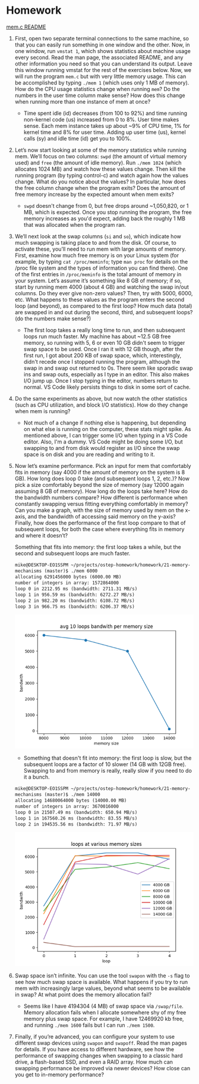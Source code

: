 # Homework

[mem.c README](https://github.com/remzi-arpacidusseau/ostep-homework/blob/master/vm-beyondphys/README.md)

1. First, open two separate terminal connections to the same machine, so that you can easily run something in one window and the other. Now, in one window, run `vmstat 1`, which shows statistics about machine usage every second. Read the man page, the associated README, and any other information you need so that you can understand its output. Leave this window running vmstat for the rest of the exercises below. Now, we will run the program `mem.c` but with very little memory usage. This can be accomplished by typing `./mem 1` (which uses only 1 MB of memory). How do the CPU usage statistics change when running `mem`? Do the numbers in the user time column make sense? How does this change when running more than one instance of mem at once?

    - Time spent idle (id) decreases (from 100 to 92%) and time running non-kernel code (us) increased from 0 to 8%. User time makes sense. Each mem instance takes up about ~9% of CPU time, 1% for kernel time and 8% for user time. Adding up user time (us), kernel calls (sy) and idle time (id) get you to 100%.

2. Let’s now start looking at some of the memory statistics while running mem. We’ll focus on two columns: `swpd` (the amount of virtual memory used) and `free` (the amount of idle memory). Run `./mem 1024` (which allocates 1024 MB) and watch how these values change. Then kill the running program (by typing control-c) and watch again how the values change. What do you notice about the values? In particular, how does the free column change when the program exits? Does the amount of free memory increase by the expected amount when mem exits?

    - `swpd` doesn't change from 0, but free drops around ~1,050,820, or 1 MB, which is expected. Once you stop running the program, the free memory increases as you'd expect, adding back the roughly 1 MB that was allocated when the program ran.

3. We’ll next look at the swap columns (`si` and `so`), which indicate how much swapping is taking place to and from the disk. Of course, to activate these, you’ll need to run mem with large amounts of memory. First, examine how much free memory is on your Linux system (for example, by typing `cat /proc/meminfo`; type `man proc` for details on the /proc file system and the types of information you can find there). One of the first entries in `/proc/meminfo` is the total amount of memory in your system. Let’s assume it’s something like 8 GB of memory; if so, start by running mem 4000 (about 4 GB) and watching the swap in/out columns. Do they ever give non-zero values? Then, try with 5000, 6000, etc. What happens to these values as the program enters the second loop (and beyond), as compared to the first loop? How much data (total) are swapped in and out during the second, third, and subsequent loops? (do the numbers make sense?)

    - The first loop takes a really long time to run, and then subsequent loops run much faster. My machine has about ~12.5 GB free memory, so running with 5, 6 or even 10 GB didn't seem to trigger swap space to be used. Once I ran it with 12 GB though, after the first run, I got about 200 KB of swap space, which, interestingly, didn't recede once I stopped running the program, although the swap in and swap out returned to 0s. There seem like sporadic swap ins and swap outs, especially as I type in an editor. This also makes I/O jump up. Once I stop typing in the editor, numbers return to normal. VS Code likely persists things to disk in some sort of cache.

4. Do the same experiments as above, but now watch the other statistics (such as CPU utilization, and block I/O statistics). How do they change when mem is running?

    - Not much of a change if nothing else is happening, but depending on what else is running on the computer, these stats might spike. As mentioned above, I can trigger some I/O when typing in a VS Code editor. Also, I'm a dummy. VS Code might be doing some I/O, but swapping to and from disk would register as I/O since the swap space is on disk and you are reading and writing to it.

5. Now let’s examine performance. Pick an input for mem that comfortably fits in memory (say 4000 if the amount of memory on the system is 8 GB). How long does loop 0 take (and subsequent loops 1, 2, etc.)? Now pick a size comfortably beyond the size of memory (say 12000 again assuming 8 GB of memory). How long do the loops take here? How do the bandwidth numbers compare? How different is performance when constantly swapping versus fitting everything comfortably in memory? Can you make a graph, with the size of memory used by mem on the x-axis, and the bandwidth of accessing said memory on the y-axis? Finally, how does the performance of the first loop compare to that of subsequent loops, for both the case where everything fits in memory and where it doesn’t?

    Something that fits into memory: the first loop takes a while, but the second and subsequent loops are much faster.

    ```console
    mike@DESKTOP-EO1SSPM ~/projects/ostep-homework/homework/21-memory-mechanisms (master)$ ./mem 6000
    allocating 6291456000 bytes (6000.00 MB)
    number of integers in array: 1572864000
    loop 0 in 2212.95 ms (bandwidth: 2711.31 MB/s)
    loop 1 in 956.59 ms (bandwidth: 6272.27 MB/s)
    loop 2 in 982.20 ms (bandwidth: 6108.72 MB/s)
    loop 3 in 966.75 ms (bandwidth: 6206.37 MB/s)
    ```
    ![bandwith graphic](bandwith.png)

    - Something that doesn't fit into memory: the first loop is slow, but the subsequent loops are a factor of 10 slower (14 GB with 12GB free). Swapping to and from memory is really, really slow if you need to do it a bunch.

    ```console
    mike@DESKTOP-EO1SSPM ~/projects/ostep-homework/homework/21-memory-mechanisms (master)$ ./mem 14000
    allocating 14680064000 bytes (14000.00 MB)
    number of integers in array: 3670016000
    loop 0 in 21507.49 ms (bandwidth: 650.94 MB/s)
    loop 1 in 167560.26 ms (bandwidth: 83.55 MB/s)
    loop 2 in 194535.56 ms (bandwidth: 71.97 MB/s)
    ```

    ![loop graphic](loops.png)

6. Swap space isn’t infinite. You can use the tool `swapon` with the `-s` flag to see how much swap space is available. What happens if you try to run mem with increasingly large values, beyond what seems to be available in swap? At what point does the memory allocation fail?

    - Seems like I have 4194304 (4 MB) of swap space via `/swap/file`. Memory allocation fails when I allocate somewhere shy of my free memory plus swap space. For example, I have 12469920 kb free, and running `./mem 1600` fails but I can run `./mem 1500`.

7. Finally, if you’re advanced, you can configure your system to use different swap devices using `swapon` and `swapoff`. Read the man pages for details. If you have access to different hardware, see how the performance of swapping changes when swapping to a classic hard drive, a flash-based SSD, and even a RAID array. How much can swapping performance be improved via newer devices? How close can you get to in-memory performance?